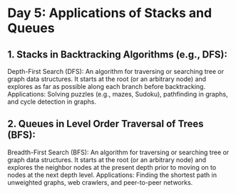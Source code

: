 # Day 5: Applications of Stacks and Queues

## 1. Stacks in Backtracking Algorithms (e.g., DFS):

Depth-First Search (DFS): An algorithm for traversing or searching tree or graph data structures. It starts at the root (or an arbitrary node) and explores as far as possible along each branch before backtracking.
Applications: Solving puzzles (e.g., mazes, Sudoku), pathfinding in graphs, and cycle detection in graphs.

## 2. Queues in Level Order Traversal of Trees (BFS):

Breadth-First Search (BFS): An algorithm for traversing or searching tree or graph data structures. It starts at the root (or an arbitrary node) and explores the neighbor nodes at the present depth prior to moving on to nodes at the next depth level.
Applications: Finding the shortest path in unweighted graphs, web crawlers, and peer-to-peer networks.


